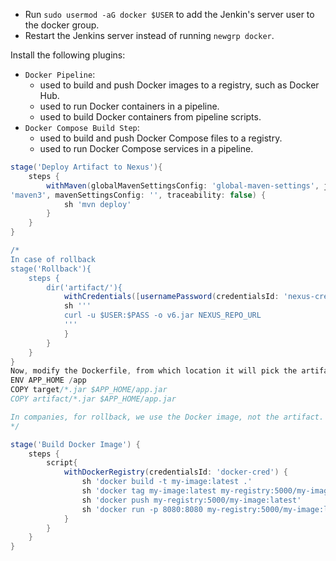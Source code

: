 - Run `sudo usermod -aG docker $USER` to add the Jenkin's server user to the docker group.
- Restart the Jenkins server instead of running `newgrp docker`.

Install the following plugins:
- `Docker Pipeline`:
    - used to build and push Docker images to a registry, such as Docker Hub.
    - used to run Docker containers in a pipeline.
    - used to build Docker containers from pipeline scripts.
- `Docker Compose Build Step`:
    - used to build and push Docker Compose files to a registry.
    - used to run Docker Compose services in a pipeline.


```groovy
stage('Deploy Artifact to Nexus'){
    steps {
        withMaven(globalMavenSettingsConfig: 'global-maven-settings', jdk: 'jdk17', maven:
'maven3', mavenSettingsConfig: '', traceability: false) {
            sh 'mvn deploy'
        }
    }
}

/*
In case of rollback
stage('Rollback'){
    steps {
        dir('artifact/'){
            withCredentials([usernamePassword(credentialsId: 'nexus-cred', passwordVariable: 'PASS', usernameVariable: 'USER')]) {
            sh '''
            curl -u $USER:$PASS -o v6.jar NEXUS_REPO_URL
            '''
            }
        }
    }
}
Now, modify the Dockerfile, from which location it will pick the artifact, and copy it in Image.
ENV APP_HOME /app
COPY target/*.jar $APP_HOME/app.jar
COPY artifact/*.jar $APP_HOME/app.jar

In companies, for rollback, we use the Docker image, not the artifact.
*/

stage('Build Docker Image') {
    steps {
        script{
            withDockerRegistry(credentialsId: 'docker-cred') {
                sh 'docker build -t my-image:latest .'
                sh 'docker tag my-image:latest my-registry:5000/my-image:latest'
                sh 'docker push my-registry:5000/my-image:latest'
                sh 'docker run -p 8080:8080 my-registry:5000/my-image:latest'
            }
        }
    }
}       
```
